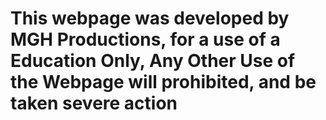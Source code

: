 # This webpage was developed by MGH Productions, for a use of a Education Only, Any Other Use of the Webpage will prohibited, and be taken severe action

